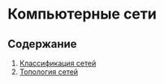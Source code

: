 # Компьютерные сети

## Содержание
1. [Классификация сетей](https://github.com/sxexesx/learn-backend/blob/main/networking/common.md#%D0%BA%D0%BB%D0%B0%D1%81%D1%81%D0%B8%D1%84%D0%B8%D0%BA%D0%B0%D1%86%D0%B8%D1%8F-%D1%81%D0%B5%D1%82%D0%B5%D0%B9)
2. [Топология сетей](https://github.com/sxexesx/learn-backend/blob/main/networking/common.md#топология-компьютерных-сетей)
